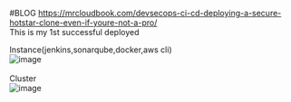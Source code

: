 
#BLOG
https://mrcloudbook.com/devsecops-ci-cd-deploying-a-secure-hotstar-clone-even-if-youre-not-a-pro/
<br>
This is my 1st successful deployed 

Instance(jenkins,sonarqube,docker,aws cli)
<br>
![image](https://github.com/Reden27Gabrinez/clone-hotstar/assets/101633749/831eb83e-1dcf-4471-8fc8-cf780dfd8b56)
<br><br>
Cluster
<br>
![image](https://github.com/Reden27Gabrinez/clone-hotstar/assets/101633749/508bd409-8f4f-4842-a66d-1a98e39fe43d)
<br>



